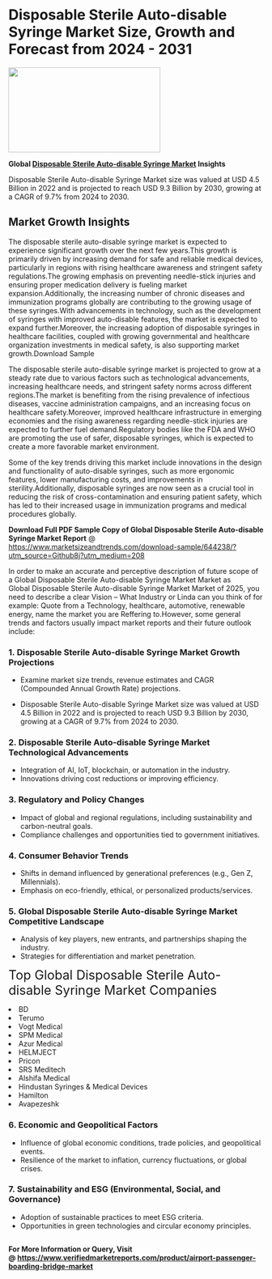 <H1>Disposable Sterile Auto-disable Syringe Market Size, Growth and Forecast from 2024 - 2031</H1><img class="aligncenter size-medium wp-image-584254" src="https://thirdeyenews.in/wp-content/uploads/2024/09/Global-Market-Research-300x168.jpeg" alt="" width="300" height="168" /><p><strong>Global&nbsp;<a href="https://www.marketsizeandtrends.com/download-sample/644238/?utm_source=Github8j?utm_medium=208">Disposable Sterile Auto-disable Syringe Market</a> Insights</strong></p><p>Disposable Sterile Auto-disable Syringe Market size was valued at USD 4.5 Billion in 2022 and is projected to reach USD 9.3 Billion by 2030, growing at a CAGR of 9.7% from 2024 to 2030.</p><p><h2>Market Growth Insights</h2> The disposable sterile auto-disable syringe market is expected to experience significant growth over the next few years.This growth is primarily driven by increasing demand for safe and reliable medical devices, particularly in regions with rising healthcare awareness and stringent safety regulations.The growing emphasis on preventing needle-stick injuries and ensuring proper medication delivery is fueling market expansion.Additionally, the increasing number of chronic diseases and immunization programs globally are contributing to the growing usage of these syringes.With advancements in technology, such as the development of syringes with improved auto-disable features, the market is expected to expand further.Moreover, the increasing adoption of disposable syringes in healthcare facilities, coupled with growing governmental and healthcare organization investments in medical safety, is also supporting market growth.Download Sample <p>The disposable sterile auto-disable syringe market is projected to grow at a steady rate due to various factors such as technological advancements, increasing healthcare needs, and stringent safety norms across different regions.The market is benefiting from the rising prevalence of infectious diseases, vaccine administration campaigns, and an increasing focus on healthcare safety.Moreover, improved healthcare infrastructure in emerging economies and the rising awareness regarding needle-stick injuries are expected to further fuel demand.Regulatory bodies like the FDA and WHO are promoting the use of safer, disposable syringes, which is expected to create a more favorable market environment.</p> <p>Some of the key trends driving this market include innovations in the design and functionality of auto-disable syringes, such as more ergonomic features, lower manufacturing costs, and improvements in sterility.Additionally, disposable syringes are now seen as a crucial tool in reducing the risk of cross-contamination and ensuring patient safety, which has led to their increased usage in immunization programs and medical procedures globally.</p> </p><p><span class=""><strong>Download Full PDF Sample Copy of Global Disposable Sterile Auto-disable Syringe Market Report</strong> @ <a href="https://www.marketsizeandtrends.com/download-sample/644238/?utm_source=Github8j?utm_medium=208" target="_blank">https://www.marketsizeandtrends.com/download-sample/644238/?utm_source=Github8j?utm_medium=208</a></span></p><p>In order to make an accurate and perceptive description of future scope of a Global&nbsp;Disposable Sterile Auto-disable Syringe Market Market as Global&nbsp;Disposable Sterile Auto-disable Syringe Market Market of 2025, you need to describe a clear Vision &ndash; What Industry or Linda can you think of for example: Quote from a Technology, healthcare, automotive, renewable energy, name the market you are Reffering to.However, some general trends and factors usually impact market reports and their future outlook include:</p><h3>1.&nbsp;<strong>Disposable Sterile Auto-disable Syringe Market Growth Projections</strong></h3><ul><li>Examine market size trends, revenue estimates and CAGR (Compounded Annual Growth Rate) projections.</li><li><p>Disposable Sterile Auto-disable Syringe Market size was valued at USD 4.5 Billion in 2022 and is projected to reach USD 9.3 Billion by 2030, growing at a CAGR of 9.7% from 2024 to 2030.</p></li></ul><h3>2.&nbsp;<strong>Disposable Sterile Auto-disable Syringe Market Technological Advancements</strong></h3><ul><li>Integration of AI, IoT, blockchain, or automation in the industry.</li><li>Innovations driving cost reductions or improving efficiency.</li></ul><h3>3.&nbsp;<strong>Regulatory and Policy Changes</strong></h3><ul><li>Impact of global and regional regulations, including sustainability and carbon-neutral goals.</li><li>Compliance challenges and opportunities tied to government initiatives.</li></ul><h3>4.&nbsp;<strong>Consumer Behavior Trends</strong></h3><ul><li>Shifts in demand influenced by generational preferences (e.g., Gen Z, Millennials).</li><li>Emphasis on eco-friendly, ethical, or personalized products/services.</li></ul><h3>5.&nbsp;<strong>Global Disposable Sterile Auto-disable Syringe Market Competitive Landscape</strong></h3><ul><li>Analysis of key players, new entrants, and partnerships shaping the industry.</li><li>Strategies for differentiation and market penetration.</li></ul><p data-pm-slice="1 1 []"><span style="color: inherit; font-family: inherit; font-size: 25px;">Top Global Disposable Sterile Auto-disable Syringe Market Companies</span></p><div class="" data-test-id=""><p><li>BD</li><li> Terumo</li><li> Vogt Medical</li><li> SPM Medical</li><li> Azur Medical</li><li> HELMJECT</li><li> Pricon</li><li> SRS Meditech</li><li> Alshifa Medical</li><li> Hindustan Syringes & Medical Devices</li><li> Hamilton</li><li> Avapezeshk</li></p></div><h3>6.&nbsp;<strong>Economic and Geopolitical Factors</strong></h3><ul><li>Influence of global economic conditions, trade policies, and geopolitical events.</li><li>Resilience of the market to inflation, currency fluctuations, or global crises.</li></ul><h3>7.&nbsp;<strong>Sustainability and ESG (Environmental, Social, and Governance)</strong></h3><ul><li>Adoption of sustainable practices to meet ESG criteria.</li><li>Opportunities in green technologies and circular economy principles.</li></ul><h2><strong style="font-size: 14px;">For More Information or Query, Visit @&nbsp;</strong><a style="background-color: #ffffff; font-size: 14px;" href="https://www.marketsizeandtrends.com/report/disposable-sterile-auto-disable-syringe-market/" target="_blank">https://www.verifiedmarketreports.com/product/airport-passenger-boarding-bridge-market</a></h2>